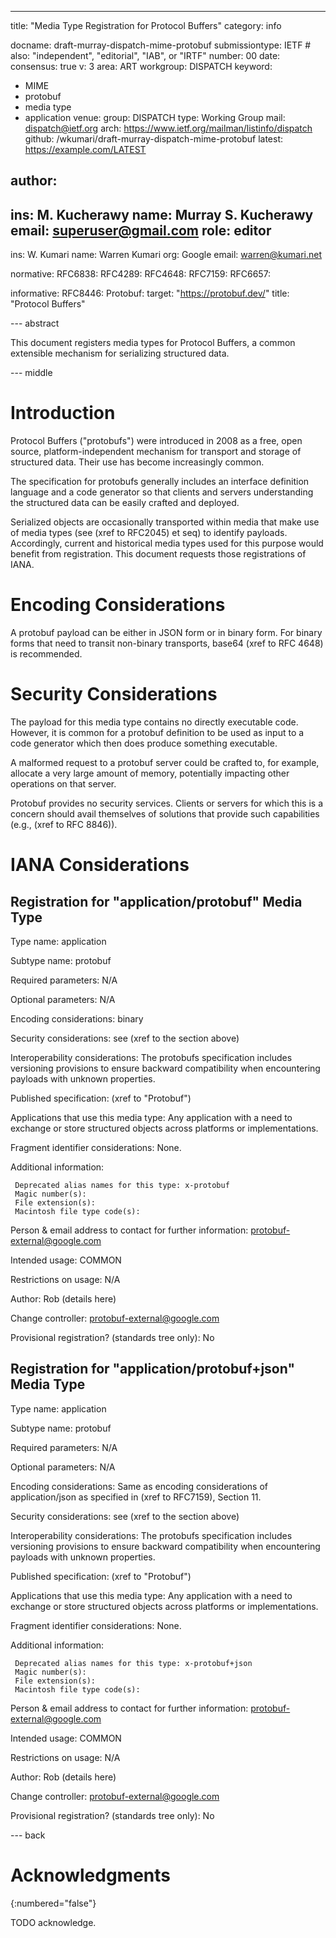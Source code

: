 ---
title: "Media Type Registration for Protocol Buffers"
category: info

docname: draft-murray-dispatch-mime-protobuf
submissiontype: IETF  # also: "independent", "editorial", "IAB", or "IRTF"
number: 00
date:
consensus: true
v: 3
area: ART
workgroup: DISPATCH
keyword:
 - MIME
 - protobuf
 - media type
 - application
venue:
  group: DISPATCH
  type: Working Group
  mail: dispatch@ietf.org
  arch: https://www.ietf.org/mailman/listinfo/dispatch
  github: /wkumari/draft-murray-dispatch-mime-protobuf
  latest: https://example.com/LATEST

author:
 -
  ins: M. Kucherawy
  name: Murray S. Kucherawy
  email: superuser@gmail.com
  role: editor
 -
  ins: W. Kumari
  name: Warren Kumari
  org: Google
  email: warren@kumari.net

normative:
  RFC6838:
  RFC4289:
  RFC4648:
  RFC7159:
  RFC6657:

informative:
  RFC8446:
  Protobuf:
    target: "https://protobuf.dev/"
    title: "Protocol Buffers"

--- abstract

This document registers media types for Protocol Buffers, a common extensible mechanism for serializing structured data.

--- middle

# Introduction

Protocol Buffers ("protobufs") were introduced in 2008 as a free, open source, platform-independent mechanism for transport and storage of structured data.  Their use has become
increasingly common.

The specification for protobufs generally includes an interface definition language and a code generator so that clients and servers understanding the structured data can be
easily crafted and deployed.

Serialized objects are occasionally transported within media that make use of media types (see (xref to RFC2045) et seq) to identify payloads.  Accordingly,
current and historical media types used for this purpose would benefit from registration.  This document requests those registrations of IANA.

# Encoding Considerations

A protobuf payload can be either in JSON form or in binary form.  For binary forms that need to transit non-binary transports, base64 (xref to RFC 4648) is recommended.

# Security Considerations

The payload for this media type contains no directly executable code.  However, it is common for a protobuf definition to be used as input to a code generator which then
does produce something executable.

A malformed request to a protobuf server could be crafted to, for example, allocate a very large amount of memory, potentially impacting other operations on that server.

Protobuf provides no security services.  Clients or servers for which this is a concern should avail themselves of solutions that provide such capabilities (e.g., (xref to RFC 8846)).

# IANA Considerations

## Registration for "application/protobuf" Media Type

Type name: application

Subtype name: protobuf

Required parameters: N/A

Optional parameters: N/A

Encoding considerations: binary

Security considerations: see (xref to the section above)

Interoperability considerations: The protobufs specification includes versioning provisions to ensure backward compatibility when encountering payloads with unknown properties.

Published specification: (xref to "Protobuf")

Applications that use this media type: Any application with a need to exchange or store structured objects across platforms or implementations.

Fragment identifier considerations: None.

Additional information:

     Deprecated alias names for this type: x-protobuf
     Magic number(s):
     File extension(s):
     Macintosh file type code(s):

Person & email address to contact for further information: protobuf-external@google.com

   Intended usage: COMMON

   Restrictions on usage: N/A

   Author: Rob (details here)

   Change controller: protobuf-external@google.com

   Provisional registration? (standards tree only): No

## Registration for "application/protobuf+json" Media Type

Type name: application

Subtype name: protobuf

Required parameters: N/A

Optional parameters: N/A

Encoding considerations:  Same as encoding considerations of application/json as specified in (xref to RFC7159), Section 11.

Security considerations: see (xref to the section above)

Interoperability considerations: The protobufs specification includes versioning provisions to ensure backward compatibility when encountering payloads with unknown properties.

Published specification: (xref to "Protobuf")

Applications that use this media type: Any application with a need to exchange or store structured objects across platforms or implementations.

Fragment identifier considerations: None.

Additional information:

     Deprecated alias names for this type: x-protobuf+json
     Magic number(s):
     File extension(s):
     Macintosh file type code(s):

Person & email address to contact for further information: protobuf-external@google.com

   Intended usage: COMMON

   Restrictions on usage: N/A

   Author: Rob (details here)

   Change controller: protobuf-external@google.com

   Provisional registration? (standards tree only): No

--- back

# Acknowledgments
{:numbered="false"}

TODO acknowledge.
